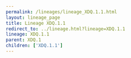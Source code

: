 ```yaml
---
permalink: /lineages/lineage_XDQ.1.1.html
layout: lineage_page
title: Lineage XDQ.1.1
redirect_to: ../lineage.html?lineage=XDQ.1.1
lineage: XDQ.1.1
parent: XDQ.1
children: ['XDQ.1.1']
---
```

